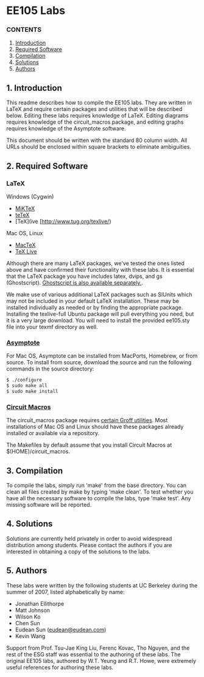 
EE105 Labs
==========

### CONTENTS
1. [Introduction](#1-introduction)
2. [Required Software](#2-required-software)
3. [Compilation](#3-compilation)
4. [Solutions](#4-solutions)
5. [Authors](#5-authors)

## 1. Introduction

This readme describes how to compile the EE105 labs. They are written in LaTeX
and require certain packages and utilities that will be described below.
Editing these labs requires knowledge of LaTeX. Editing diagrams requires
knowledge of the circuit_macros package, and editing graphs requires knowledge
of the Asymptote software.

This document should be written with the standard 80 column width. All URLs
should be enclosed within square brackets to eliminate ambiguities.

## 2. Required Software

### LaTeX

Windows (Cygwin)

* [MiKTeX](http://miktex.org/)
* [teTeX](http://www.tug.org/tetex/)
* [TeX](ive [http://www.tug.org/texlive/)

Mac OS, Linux

* [MacTeX](http://www.tug.org/mactex/)
* [TeX Live](http://www.tug.org/texlive/)

Although there are many LaTeX packages, we've tested the ones listed above
and have confirmed their functionality with these labs. It is essential that
the LaTeX package you have includes latex, dvips, and gs (Ghostscript).
[Ghostscript is also available separately.](http://pages.cs.wisc.edu/~ghost/doc/GPL/index.htm).

We make use of various additional LaTeX packages such as SIUnits which may
not be included in your default LaTeX installation. These may be installed
individually as needed or by finding the appropriate package. Installing
the texlive-full Ubuntu package will pull everything you need, but it is a
very large download. You will need to install the provided ee105.sty file
into your texmf directory as well.

### [Asymptote](http://asymptote.sourceforge.net/)

For Mac OS, Asymptote can be installed from MacPorts, Homebrew, or from
source. To install from source, download the source and run the following
commands in the source directory:

```bash
$ ./configure
$ sudo make all
$ sudo make install
```

### [Circuit Macros](http://www.ctan.org/tex-archive/graphics/circuit_macros/)

The circuit_macros package requires [certain Groff utilities](http://www.gnu.org/software/groff/).
Most installations of Mac OS and Linux should have these packages already
installed or available via a repository.

The Makefiles by default assume that you install Circuit Macros at
$(HOME)/circuit_macros.

## 3. Compilation

To compile the labs, simply run 'make' from the base directory. You can clean
all files created by make by typing 'make clean'. To test whether you have all
the necessary software to compile the labs, type 'make test'. Any missing
software will be reported.

## 4. Solutions

Solutions are currently held privately in order to avoid widespread
distribution among students. Please contact the authors if you are interested
in obtaining a copy of the solutions to the labs.

## 5. Authors

These labs were written by the following students at UC Berkeley during the
summer of 2007, listed alphabetically by name:

* Jonathan Ellithorpe
* Matt Johnson
* Wilson Ko
* Chen Sun
* Eudean Sun (eudean@eudean.com)
* Kevin Wang

Support from Prof. Tsu-Jae King Liu, Ferenc Kovac, Tho Nguyen, and the rest of
the ESG staff was essential to the authoring of these labs. The original EE105
labs, authored by W.T. Yeung and R.T. Howe, were extremely useful references
for authoring these labs.
